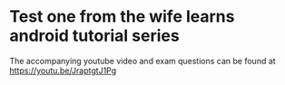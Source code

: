 # Test one from the wife learns android tutorial series
The accompanying youtube video and exam questions can be found at https://youtu.be/JraptgtJ1Pg
